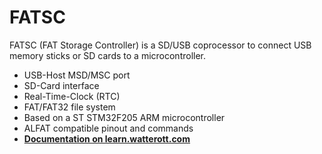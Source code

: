 # FATSC
FATSC (FAT Storage Controller) is a SD/USB coprocessor to connect USB memory sticks or SD cards to a microcontroller.

* USB-Host MSD/MSC port
* SD-Card interface
* Real-Time-Clock (RTC)
* FAT/FAT32 file system
* Based on a ST STM32F205 ARM microcontroller
* ALFAT compatible pinout and commands
* **[Documentation on learn.watterott.com](https://learn.watterott.com)**
